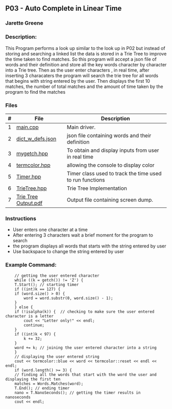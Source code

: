## P03 - Auto Complete in Linear Time 
### Jarette Greene
### Description:

This Program performs a look up similar to the look up in P02 but instead of storing 
and  searching a linked list the data is stored in a Trie Tree to improve the time 
taken to find matches. So this program will accept a json file of words and their definition
and store all the key words character by character into a Trie tree. Then as the user enter characters 
, in real time, after inserting 3 characaters the program will search the trie tree for all words 
that begins with string entered by the user. Then displays the first 10 matches, the number of total
matches and the amount of time taken by the program to find the matches 

### Files

|   #   | File             | Description                                        |
| :---: | ---------------  | -------------------------------------------------- |
|   1   | [main.cpp](https://github.com/Jarette/3013--Algorithms--Greene/blob/main/Assignment/P03/main.cpp)| Main driver.|
|   2   | [dict_w_defs.json](https://github.com/Jarette/3013--Algorithms--Greene/blob/main/Assignment/P03/dict_w_defs.json)|json file containing words and their definition|
|   3   | [mygetch.hpp](https://github.com/Jarette/3013--Algorithms--Greene/blob/main/Assignment/P03/mygetch.hpp)|To obtain and display inputs from user in real time |
|   4   | [termcolor.hpp](https://github.com/Jarette/3013--Algorithms--Greene/blob/main/Assignment/P03/termcolor.hpp)| allowing the console to display color|
|   5   | [Timer.hpp](https://github.com/Jarette/3013--Algorithms--Greene/blob/main/Assignment/P03/timer.hpp)| Timer class used to track the time used to run functions|
|   6   | [TrieTree.hpp](https://github.com/Jarette/3013--Algorithms--Greene/blob/main/Assignment/P02/TrieTree.hpp)|Trie Tree Implementation|
|   7   | [Trie Tree Output.pdf](https://github.com/Jarette/3013--Algorithms--Greene/blob/main/Assignment/P03/Trie%20Tree%20Output.pdf)|Output file containing screen dump.|

### Instructions
  
  - User enters one character at a time 
  - After entering 3 characters wait a brief moment for the program to search
  - the program displays all words that starts with the string entered by user
  - Use backspace to change the string entered by user

### Example Command:

        // getting the user entered character
        while ((k = getch()) != 'Z') {
        T.Start(); // starting timer
        if ((int)k == 127) {
        if (word.size() > 0) {
            word = word.substr(0, word.size() - 1);
        }
        } else {
        if (!isalpha(k)) {  // checking to make sure the user entered character is a letter
            cout << "Letter only!" << endl;
            continue;
        }
        if ((int)k < 97) {
            k += 32;
        }
        word += k; // joining the user entered character into a string
        }
        // displaying the user entered string 
        cout << termcolor::blue << word << termcolor::reset << endl << endl;
        if (word.length() >= 3) {
        // finding all the words that start with the word the user and displaying the first ten
        matches = Words.Matches(word); 
        T.End(); // ending timer
        nano = T.NanoSeconds(); // getting the timer results in nanoseconds
        cout << endl;

